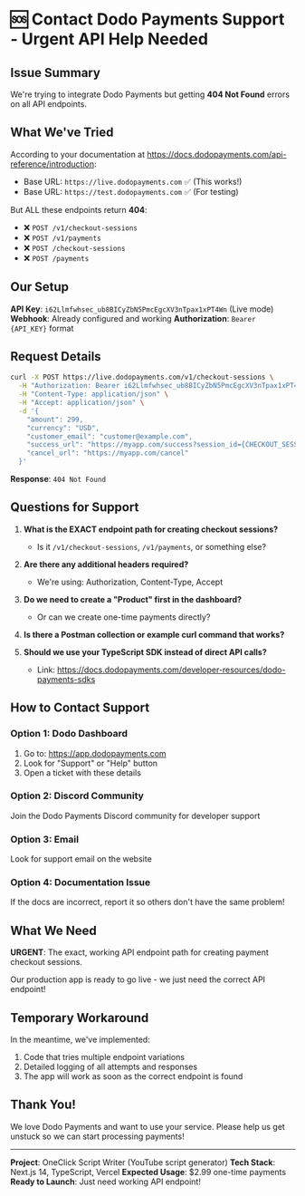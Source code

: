 # 🆘 Contact Dodo Payments Support - Urgent API Help Needed

## Issue Summary

We're trying to integrate Dodo Payments but getting **404 Not Found** errors on all API endpoints.

## What We've Tried

According to your documentation at https://docs.dodopayments.com/api-reference/introduction:
- Base URL: `https://live.dodopayments.com` ✅ (This works!)
- Base URL: `https://test.dodopayments.com` ✅ (For testing)

But ALL these endpoints return **404**:
- ❌ `POST /v1/checkout-sessions`
- ❌ `POST /v1/payments`
- ❌ `POST /checkout-sessions`
- ❌ `POST /payments`

## Our Setup

**API Key**: `i62Llmfwhsec_ub8BICyZbN5PmcEgcXV3nTpax1xPT4Wn` (Live mode)
**Webhook**: Already configured and working
**Authorization**: `Bearer {API_KEY}` format

## Request Details

```bash
curl -X POST https://live.dodopayments.com/v1/checkout-sessions \
  -H "Authorization: Bearer i62Llmfwhsec_ub8BICyZbN5PmcEgcXV3nTpax1xPT4Wn" \
  -H "Content-Type: application/json" \
  -H "Accept: application/json" \
  -d '{
    "amount": 299,
    "currency": "USD",
    "customer_email": "customer@example.com",
    "success_url": "https://myapp.com/success?session_id={CHECKOUT_SESSION_ID}",
    "cancel_url": "https://myapp.com/cancel"
  }'
```

**Response**: `404 Not Found`

## Questions for Support

1. **What is the EXACT endpoint path for creating checkout sessions?**
   - Is it `/v1/checkout-sessions`, `/v1/payments`, or something else?

2. **Are there any additional headers required?**
   - We're using: Authorization, Content-Type, Accept

3. **Do we need to create a "Product" first in the dashboard?**
   - Or can we create one-time payments directly?

4. **Is there a Postman collection or example curl command that works?**

5. **Should we use your TypeScript SDK instead of direct API calls?**
   - Link: https://docs.dodopayments.com/developer-resources/dodo-payments-sdks

## How to Contact Support

### Option 1: Dodo Dashboard
1. Go to: https://app.dodopayments.com
2. Look for "Support" or "Help" button
3. Open a ticket with these details

### Option 2: Discord Community
Join the Dodo Payments Discord community for developer support

### Option 3: Email
Look for support email on the website

### Option 4: Documentation Issue
If the docs are incorrect, report it so others don't have the same problem!

## What We Need

**URGENT**: The exact, working API endpoint path for creating payment checkout sessions.

Our production app is ready to go live - we just need the correct API endpoint!

## Temporary Workaround

In the meantime, we've implemented:
1. Code that tries multiple endpoint variations
2. Detailed logging of all attempts and responses
3. The app will work as soon as the correct endpoint is found

## Thank You!

We love Dodo Payments and want to use your service. Please help us get unstuck so we can start processing payments!

---

**Project**: OneClick Script Writer (YouTube script generator)
**Tech Stack**: Next.js 14, TypeScript, Vercel
**Expected Usage**: $2.99 one-time payments
**Ready to Launch**: Just need working API endpoint!

